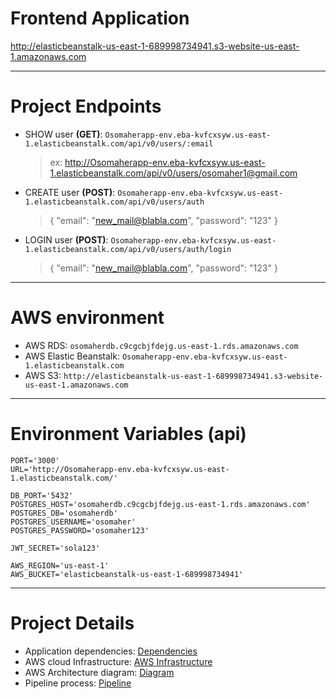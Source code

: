# Frontend Application
http://elasticbeanstalk-us-east-1-689998734941.s3-website-us-east-1.amazonaws.com

---

# Project Endpoints
- SHOW user **(GET)**: ```Osomaherapp-env.eba-kvfcxsyw.us-east-1.elasticbeanstalk.com/api/v0/users/:email```


  >ex: http://Osomaherapp-env.eba-kvfcxsyw.us-east-1.elasticbeanstalk.com/api/v0/users/osomaher1@gmail.com

- CREATE user **(POST)**: ```Osomaherapp-env.eba-kvfcxsyw.us-east-1.elasticbeanstalk.com/api/v0/users/auth```

    >{
        "email": "new_mail@blabla.com",
        "password": "123"
    }

- LOGIN user **(POST)**: ```Osomaherapp-env.eba-kvfcxsyw.us-east-1.elasticbeanstalk.com/api/v0/users/auth/login```

    >{
        "email": "new_mail@blabla.com",
        "password": "123"
    }

---

# AWS environment
- AWS RDS: ```osomaherdb.c9cgcbjfdejg.us-east-1.rds.amazonaws.com```
- AWS Elastic Beanstalk: ```Osomaherapp-env.eba-kvfcxsyw.us-east-1.elasticbeanstalk.com```
- AWS S3: ```http://elasticbeanstalk-us-east-1-689998734941.s3-website-us-east-1.amazonaws.com```

---

# Environment Variables (api)
```
PORT='3000'
URL='http://Osomaherapp-env.eba-kvfcxsyw.us-east-1.elasticbeanstalk.com/'

DB_PORT='5432'
POSTGRES_HOST='osomaherdb.c9cgcbjfdejg.us-east-1.rds.amazonaws.com'
POSTGRES_DB='osomaherdb'
POSTGRES_USERNAME='osomaher'
POSTGRES_PASSWORD='osomaher123'

JWT_SECRET='sola123'

AWS_REGION='us-east-1'
AWS_BUCKET='elasticbeanstalk-us-east-1-689998734941'
```
---
# Project Details
- Application dependencies: [Dependencies](./docs/app_dependencies.md)
- AWS cloud Infrastructure: [AWS Infrastructure](./docs/Infrastructure_description.md)
- AWS Architecture diagram: [Diagram](./docs/architecture_diagram.md)
- Pipeline process: [Pipeline](./docs/pipeline_process.md)